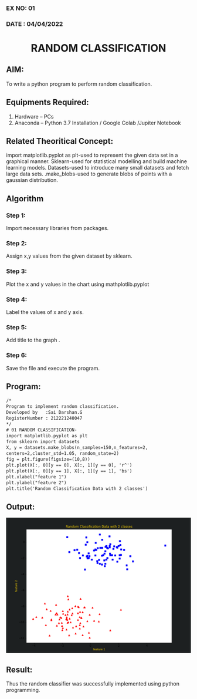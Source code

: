 ### EX NO: 01
### DATE : 04/04/2022
# <p align='center'>  RANDOM CLASSIFICATION </p>
## AIM:
To write a python program to perform random classification.

## Equipments Required:
1. Hardware – PCs
2. Anaconda – Python 3.7 Installation / Google Colab /Jupiter Notebook

## Related Theoritical Concept:
import matplotlib.pyplot as plt-used to represent the given data set in a graphical manner.
Sklearn-used for statistical modelling and build machine learning models.
Datasets-used to introduce many small datasets and fetch large data sets.
.make_blobs-used to generate blobs of points with a gaussian distribution.

## Algorithm
### Step 1:
Import necessary libraries from packages.
### Step 2:
Assign x,y values from the given dataset by sklearn. 
### Step 3:
Plot the x and y values in the chart using mathplotlib.pyplot
### Step 4:
Label the values of x and y axis.
### Step 5:
Add title to the graph .
### Step 6:
Save the file and execute the program.


## Program:
```
/*
Program to implement random classification.
Developed by   :Sai Darshan.G
RegisterNumber : 212221240047
*/
# 01 RANDOM CLASSIFICATION- 
import matplotlib.pyplot as plt
from sklearn import datasets
X, y = datasets.make_blobs(n_samples=150,n_features=2, centers=2,cluster_std=1.05, random_state=2)               
fig = plt.figure(figsize=(10,8))
plt.plot(X[:, 0][y == 0], X[:, 1][y == 0], 'r^')
plt.plot(X[:, 0][y == 1], X[:, 1][y == 1], 'bs')
plt.xlabel("feature 1")
plt.ylabel("feature 2")
plt.title('Random Classification Data with 2 classes')  

```

## Output:
![Ex no 1.Random Classifier plot](1.png)


## Result:
Thus the random classifier was successfully implemented using python programming.
